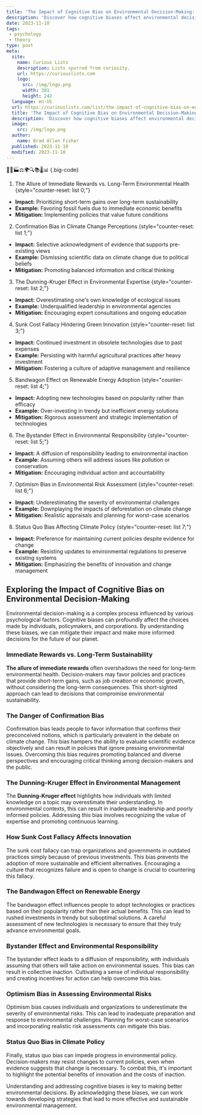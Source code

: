 ```yaml
---
title: 'The Impact of Cognitive Bias on Environmental Decision-Making: 8 Examples'
description: 'Discover how cognitive biases affect environmental decision-making with 8 intriguing examples. Explore the surprising ways biases influence our choices.'
date: 2023-11-10
tags:
 - psychology
 - theory
type: post
meta:
  site:
    name: Curious Lists
    description: Lists spurred from curiosity.
    url: https://curiouslists.com
    logo:
      src: /img/logo.png
      width: 301
      height: 242
  language: en-US
  url: https://curiouslists.com/list/the-impact-of-cognitive-bias-on-environmental-decision-making-8-examples
  title: 'The Impact of Cognitive Bias on Environmental Decision-Making: 8 Examples'
  description: 'Discover how cognitive biases affect environmental decision-making with 8 intriguing examples. Explore the surprising ways biases influence our choices.'
  image:
    src: /img/logo.png
  author:
    name: Brad Allen Fisher
  published: 2023-11-10
  modified: 2023-11-10
---
```



🌳🧠🏭⚖️🌍🔍📚🌡️📊 {.big-code}

1. The Allure of Immediate Rewards vs. Long-Term Environmental Health {style="counter-reset: list 0;"}
  - **Impact:** Prioritizing short-term gains over long-term sustainability
  - **Example:** Favoring fossil fuels due to immediate economic benefits
  - **Mitigation:** Implementing policies that value future conditions

2. Confirmation Bias in Climate Change Perceptions {style="counter-reset: list 1;"}
  - **Impact:** Selective acknowledgment of evidence that supports pre-existing views
  - **Example:** Dismissing scientific data on climate change due to political beliefs
  - **Mitigation:** Promoting balanced information and critical thinking

3. The Dunning-Kruger Effect in Environmental Expertise {style="counter-reset: list 2;"}
  - **Impact:** Overestimating one's own knowledge of ecological issues
  - **Example:** Underqualified leadership in environmental agencies
  - **Mitigation:** Encouraging expert consultations and ongoing education

4. Sunk Cost Fallacy Hindering Green Innovation {style="counter-reset: list 3;"}
  - **Impact:** Continued investment in obsolete technologies due to past expenses
  - **Example:** Persisting with harmful agricultural practices after heavy investment
  - **Mitigation:** Fostering a culture of adaptive management and resilience

5. Bandwagon Effect on Renewable Energy Adoption {style="counter-reset: list 4;"}
  - **Impact:** Adopting new technologies based on popularity rather than efficacy
  - **Example:** Over-investing in trendy but inefficient energy solutions
  - **Mitigation:** Rigorous assessment and strategic implementation of technologies

6. The Bystander Effect in Environmental Responsibility {style="counter-reset: list 5;"}
  - **Impact:** A diffusion of responsibility leading to environmental inaction
  - **Example:** Assuming others will address issues like pollution or conservation
  - **Mitigation:** Encouraging individual action and accountability

7. Optimism Bias in Environmental Risk Assessment {style="counter-reset: list 6;"}
  - **Impact:** Underestimating the severity of environmental challenges
  - **Example:** Downplaying the impacts of deforestation on climate change
  - **Mitigation:** Realistic appraisals and planning for worst-case scenarios

8. Status Quo Bias Affecting Climate Policy {style="counter-reset: list 7;"}
  - **Impact:** Preference for maintaining current policies despite evidence for change
  - **Example:** Resisting updates to environmental regulations to preserve existing systems
  - **Mitigation:** Emphasizing the benefits of innovation and change management


## Exploring the Impact of Cognitive Bias on Environmental Decision-Making

Environmental decision-making is a complex process influenced by various psychological factors. Cognitive biases can profoundly affect the choices made by individuals, policymakers, and corporations. By understanding these biases, we can mitigate their impact and make more informed decisions for the future of our planet.

### Immediate Rewards vs. Long-Term Sustainability

**The allure of immediate rewards** often overshadows the need for long-term environmental health. Decision-makers may favor policies and practices that provide short-term gains, such as job creation or economic growth, without considering the long-term consequences. This short-sighted approach can lead to decisions that compromise environmental sustainability.

### The Danger of Confirmation Bias

Confirmation bias leads people to favor information that confirms their preconceived notions, which is particularly prevalent in the debate on climate change. This bias hampers the ability to evaluate scientific evidence objectively and can result in policies that ignore pressing environmental issues. Overcoming this bias requires promoting balanced and diverse perspectives and encouraging critical thinking among decision-makers and the public.

### The Dunning-Kruger Effect in Environmental Management

The **Dunning-Kruger effect** highlights how individuals with limited knowledge on a topic may overestimate their understanding. In environmental contexts, this can result in inadequate leadership and poorly informed policies. Addressing this bias involves recognizing the value of expertise and promoting continuous learning.

### How Sunk Cost Fallacy Affects Innovation

The sunk cost fallacy can trap organizations and governments in outdated practices simply because of previous investments. This bias prevents the adoption of more sustainable and efficient alternatives. Encouraging a culture that recognizes failure and is open to change is crucial to countering this fallacy.

### The Bandwagon Effect on Renewable Energy

The bandwagon effect influences people to adopt technologies or practices based on their popularity rather than their actual benefits. This can lead to rushed investments in trendy but suboptimal solutions. A careful assessment of new technologies is necessary to ensure that they truly advance environmental goals.

### Bystander Effect and Environmental Responsibility

The bystander effect leads to a diffusion of responsibility, with individuals assuming that others will take action on environmental issues. This bias can result in collective inaction. Cultivating a sense of individual responsibility and creating incentives for action can help overcome this bias.

### Optimism Bias in Assessing Environmental Risks

Optimism bias causes individuals and organizations to underestimate the severity of environmental risks. This can lead to inadequate preparation and response to environmental challenges. Planning for worst-case scenarios and incorporating realistic risk assessments can mitigate this bias.

### Status Quo Bias in Climate Policy

Finally, status quo bias can impede progress in environmental policy. Decision-makers may resist changes to current policies, even when evidence suggests that change is necessary. To combat this, it's important to highlight the potential benefits of innovation and the costs of inaction.

Understanding and addressing cognitive biases is key to making better environmental decisions. By acknowledging these biases, we can work towards developing strategies that lead to more effective and sustainable environmental management.
